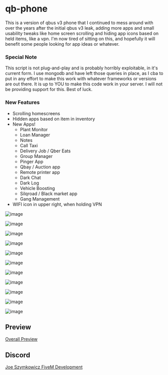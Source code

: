 # qb-phone
This is a version of qbus v3 phone that I continued to mess around with over the years after the initial qbus v3 leak, adding more apps and small usability tweaks like home screen scrolling and hiding app icons based on held items, like a vpn. I'm now tired of sitting on this, and hopefully it will benefit some people looking for app ideas or whatever.


### Special Note
This script is not plug-and-play and is probably horribly exploitable, in it's current form. I use mongodb and have left those queries in place, as I cba to put in any effort to make this work with whatever frameworks or versions are out there. It is up to YOU to make this code work in your server. I will not be providing support for this. Best of luck.


### New Features
 - Scrolling homescreens
 - Hidden apps based on item in inventory
 - New Apps!
    - Plant Monitor
    - Loan Manager
    - Notes
    - Call Taxi
    - Delivery Job / Qber Eats
    - Group Manager
    - Pinger App
    - Qbay / Auction app
    - Remote printer app
    - Dark Chat
    - Dark Log
    - Vehicle Boosting
    - Silqroad / Black market app
    - Gang Management
 - WIFI icon in upper right, when holding VPN

![image](https://github.com/JoeSzymkowiczFiveM/qb-phone/assets/70592880/69bcfe9e-6ee7-4f67-baad-5d0ed54f76fa)

![image](https://github.com/JoeSzymkowiczFiveM/qb-phone/assets/70592880/36f7da50-ee62-40ed-ac75-dc2345e42525)

![image](https://github.com/JoeSzymkowiczFiveM/qb-phone/assets/70592880/ed35555f-d854-443d-89f8-b3ee1fd10c1d)

![image](https://github.com/JoeSzymkowiczFiveM/qb-phone/assets/70592880/392c6904-f45f-4b03-807f-b6eb213afa44)

![image](https://github.com/JoeSzymkowiczFiveM/qb-phone/assets/70592880/e55f898e-ea08-4693-91fb-af6ee6e053ba)

![image](https://github.com/JoeSzymkowiczFiveM/qb-phone/assets/70592880/3dc6a01b-8ce5-40b8-a402-65e0ff333678)

![image](https://github.com/JoeSzymkowiczFiveM/qb-phone/assets/70592880/805975c0-37df-4261-ab2b-d1d78ca4e3cb)

![image](https://github.com/JoeSzymkowiczFiveM/qb-phone/assets/70592880/7eb29813-b9e3-433b-8f7e-a62821010fd2)

![image](https://github.com/JoeSzymkowiczFiveM/qb-phone/assets/70592880/853c3c28-6866-4489-8eef-1401735f2264)

![image](https://github.com/JoeSzymkowiczFiveM/qb-phone/assets/70592880/f927ff05-94d4-4920-a94c-8c55acb7eb3c)

![image](https://github.com/JoeSzymkowiczFiveM/qb-phone/assets/70592880/2df65734-dd54-4aa3-a176-84c95483cace)


## Preview

[Overall Preview](https://streamable.com/8f2iai)

## Discord
[Joe Szymkowicz FiveM Development](https://discord.gg/5vPGxyCB4z)
